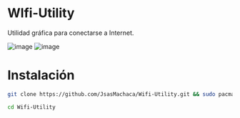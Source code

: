 # WIfi-Utility
Utilidad gráfica para conectarse a Internet.

![image](https://user-images.githubusercontent.com/118281223/224853957-1255f8f9-e8b7-4c41-8d10-047793915120.png)
![image](https://user-images.githubusercontent.com/118281223/224854151-b23dd744-a61c-472e-b4d3-1afb6803232b.png)

# Instalación 

```bash 
git clone https://github.com/JsasMachaca/Wifi-Utility.git && sudo pacman -S tk
```

```bash
cd Wifi-Utility
```
